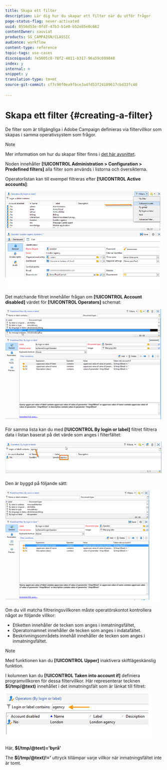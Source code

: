 ```yaml
---
title: Skapa ett filter
description: Lär dig hur du skapar ett filter när du utför frågor
page-status-flag: never-activated
uuid: 0556d53e-0fdf-47b3-b1e0-b52e85e0c662
contentOwner: sauviat
products: SG_CAMPAIGN/CLASSIC
audience: workflow
content-type: reference
topic-tags: use-cases
discoiquuid: 7e5605c8-78f2-4011-b317-96a59c699848
index: y
internal: n
snippet: y
translation-type: tm+mt
source-git-commit: cf7c90f0ea9fbce3a4fd53f24189617cbd33fc40

---
```



# Skapa ett filter {#creating-a-filter}

De filter som är tillgängliga i Adobe Campaign definieras via filtervillkor som skapas i samma operativsystem som frågor.

>[!NOTE]
>
>Mer information om hur du skapar filter finns i [det här avsnittet](../../platform/using/filtering-options.md).

Noden innehåller **[!UICONTROL Administration > Configuration > Predefined filters]** alla filter som används i listorna och översikterna.

Operatorlistan kan till exempel filtreras efter **[!UICONTROL Active accounts]**:

![](assets/query_editor_filter_sample_1.png)

Det matchande filtret innehåller frågan om **[!UICONTROL Account disabled]** värdet för **[!UICONTROL Operators]** schemat:

![](assets/query_editor_filter_sample_2.png)

För samma lista kan du med **[!UICONTROL By login or label]** filtret filtrera data i listan baserat på det värde som anges i filterfältet:

![](assets/query_editor_filter_sample_3.png)

Den är byggd på följande sätt:

![](assets/query_editor_filter_sample_4.png)

Om du vill matcha filtreringsvillkoren måste operatörskontot kontrollera något av följande villkor:

* Etiketten innehåller de tecken som anges i inmatningsfältet,
* Operatornamnet innehåller de tecken som anges i indatafältet.
* Beskrivningsområdets innehåll innehåller de tecken som anges i inmatningsfältet.

>[!NOTE]
>
>Med funktionen kan du **[!UICONTROL Upper]** inaktivera skiftlägeskänslig funktion.

I kolumnen kan du **[!UICONTROL Taken into account if]** definiera programvillkoren för dessa filtervillkor. Här representerar tecknen **$(/tmp/@text)** innehållet i det inmatningsfält som är länkat till filtret:

![](assets/query_editor_filter_sample_5.png)

Här, **$(/tmp/@text)=&#39;byrå&#39;**

The **$(/tmp/@text)!=&#39;** uttryck tillämpar varje villkor när inmatningsfältet inte är tomt.
